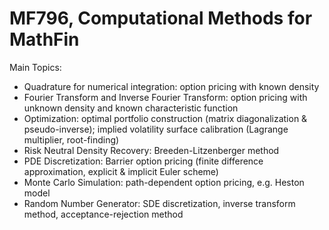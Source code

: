 # MF796, Computational Methods for MathFin

Main Topics:
- Quadrature for numerical integration: option pricing with known density
- Fourier Transform and Inverse Fourier Transform: option pricing with unknown density and known characteristic function
- Optimization: optimal portfolio construction (matrix diagonalization & pseudo-inverse); implied volatility surface calibration (Lagrange multiplier, root-finding)
- Risk Neutral Density Recovery: Breeden-Litzenberger method
- PDE Discretization: Barrier option pricing (finite difference approximation, explicit & implicit Euler scheme)
- Monte Carlo Simulation: path-dependent option pricing, e.g. Heston model
- Random Number Generator: SDE discretization, inverse transform method, acceptance-rejection method
